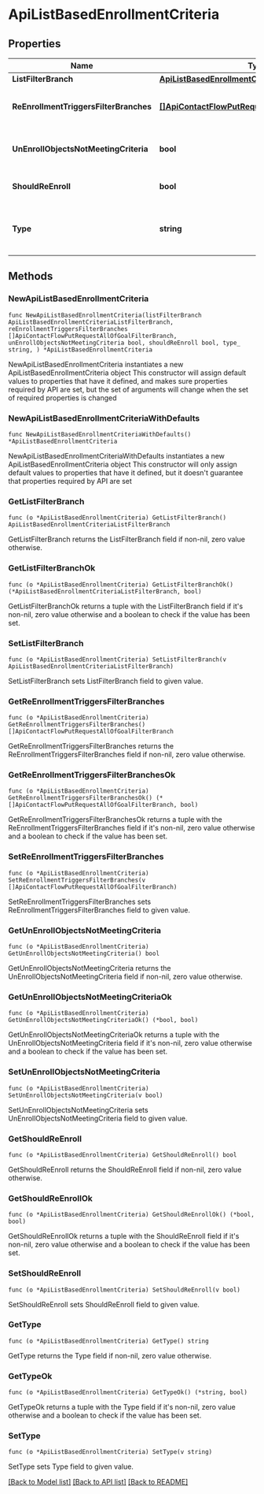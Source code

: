 # ApiListBasedEnrollmentCriteria

## Properties

Name | Type | Description | Notes
------------ | ------------- | ------------- | -------------
**ListFilterBranch** | [**ApiListBasedEnrollmentCriteriaListFilterBranch**](ApiListBasedEnrollmentCriteriaListFilterBranch.md) |  | 
**ReEnrollmentTriggersFilterBranches** | [**[]ApiContactFlowPutRequestAllOfGoalFilterBranch**](ApiContactFlowPutRequestAllOfGoalFilterBranch.md) | A list of filter branches to listen for in order to re-enroll objects into this workflow. | 
**UnEnrollObjectsNotMeetingCriteria** | **bool** | Whether or not to remove objects from this workflow if they stop meeting the enrollment criteria. | 
**ShouldReEnroll** | **bool** | Whether or not the same object can enroll in this workflow twice. | 
**Type** | **string** | The type of enrollment criteria this is, this can be \&quot;LIST_BASED\&quot;, \&quot;EVENT_BASED\&quot;, or \&quot;MANUAL\&quot;. | [default to "LIST_BASED"]

## Methods

### NewApiListBasedEnrollmentCriteria

`func NewApiListBasedEnrollmentCriteria(listFilterBranch ApiListBasedEnrollmentCriteriaListFilterBranch, reEnrollmentTriggersFilterBranches []ApiContactFlowPutRequestAllOfGoalFilterBranch, unEnrollObjectsNotMeetingCriteria bool, shouldReEnroll bool, type_ string, ) *ApiListBasedEnrollmentCriteria`

NewApiListBasedEnrollmentCriteria instantiates a new ApiListBasedEnrollmentCriteria object
This constructor will assign default values to properties that have it defined,
and makes sure properties required by API are set, but the set of arguments
will change when the set of required properties is changed

### NewApiListBasedEnrollmentCriteriaWithDefaults

`func NewApiListBasedEnrollmentCriteriaWithDefaults() *ApiListBasedEnrollmentCriteria`

NewApiListBasedEnrollmentCriteriaWithDefaults instantiates a new ApiListBasedEnrollmentCriteria object
This constructor will only assign default values to properties that have it defined,
but it doesn't guarantee that properties required by API are set

### GetListFilterBranch

`func (o *ApiListBasedEnrollmentCriteria) GetListFilterBranch() ApiListBasedEnrollmentCriteriaListFilterBranch`

GetListFilterBranch returns the ListFilterBranch field if non-nil, zero value otherwise.

### GetListFilterBranchOk

`func (o *ApiListBasedEnrollmentCriteria) GetListFilterBranchOk() (*ApiListBasedEnrollmentCriteriaListFilterBranch, bool)`

GetListFilterBranchOk returns a tuple with the ListFilterBranch field if it's non-nil, zero value otherwise
and a boolean to check if the value has been set.

### SetListFilterBranch

`func (o *ApiListBasedEnrollmentCriteria) SetListFilterBranch(v ApiListBasedEnrollmentCriteriaListFilterBranch)`

SetListFilterBranch sets ListFilterBranch field to given value.


### GetReEnrollmentTriggersFilterBranches

`func (o *ApiListBasedEnrollmentCriteria) GetReEnrollmentTriggersFilterBranches() []ApiContactFlowPutRequestAllOfGoalFilterBranch`

GetReEnrollmentTriggersFilterBranches returns the ReEnrollmentTriggersFilterBranches field if non-nil, zero value otherwise.

### GetReEnrollmentTriggersFilterBranchesOk

`func (o *ApiListBasedEnrollmentCriteria) GetReEnrollmentTriggersFilterBranchesOk() (*[]ApiContactFlowPutRequestAllOfGoalFilterBranch, bool)`

GetReEnrollmentTriggersFilterBranchesOk returns a tuple with the ReEnrollmentTriggersFilterBranches field if it's non-nil, zero value otherwise
and a boolean to check if the value has been set.

### SetReEnrollmentTriggersFilterBranches

`func (o *ApiListBasedEnrollmentCriteria) SetReEnrollmentTriggersFilterBranches(v []ApiContactFlowPutRequestAllOfGoalFilterBranch)`

SetReEnrollmentTriggersFilterBranches sets ReEnrollmentTriggersFilterBranches field to given value.


### GetUnEnrollObjectsNotMeetingCriteria

`func (o *ApiListBasedEnrollmentCriteria) GetUnEnrollObjectsNotMeetingCriteria() bool`

GetUnEnrollObjectsNotMeetingCriteria returns the UnEnrollObjectsNotMeetingCriteria field if non-nil, zero value otherwise.

### GetUnEnrollObjectsNotMeetingCriteriaOk

`func (o *ApiListBasedEnrollmentCriteria) GetUnEnrollObjectsNotMeetingCriteriaOk() (*bool, bool)`

GetUnEnrollObjectsNotMeetingCriteriaOk returns a tuple with the UnEnrollObjectsNotMeetingCriteria field if it's non-nil, zero value otherwise
and a boolean to check if the value has been set.

### SetUnEnrollObjectsNotMeetingCriteria

`func (o *ApiListBasedEnrollmentCriteria) SetUnEnrollObjectsNotMeetingCriteria(v bool)`

SetUnEnrollObjectsNotMeetingCriteria sets UnEnrollObjectsNotMeetingCriteria field to given value.


### GetShouldReEnroll

`func (o *ApiListBasedEnrollmentCriteria) GetShouldReEnroll() bool`

GetShouldReEnroll returns the ShouldReEnroll field if non-nil, zero value otherwise.

### GetShouldReEnrollOk

`func (o *ApiListBasedEnrollmentCriteria) GetShouldReEnrollOk() (*bool, bool)`

GetShouldReEnrollOk returns a tuple with the ShouldReEnroll field if it's non-nil, zero value otherwise
and a boolean to check if the value has been set.

### SetShouldReEnroll

`func (o *ApiListBasedEnrollmentCriteria) SetShouldReEnroll(v bool)`

SetShouldReEnroll sets ShouldReEnroll field to given value.


### GetType

`func (o *ApiListBasedEnrollmentCriteria) GetType() string`

GetType returns the Type field if non-nil, zero value otherwise.

### GetTypeOk

`func (o *ApiListBasedEnrollmentCriteria) GetTypeOk() (*string, bool)`

GetTypeOk returns a tuple with the Type field if it's non-nil, zero value otherwise
and a boolean to check if the value has been set.

### SetType

`func (o *ApiListBasedEnrollmentCriteria) SetType(v string)`

SetType sets Type field to given value.



[[Back to Model list]](../README.md#documentation-for-models) [[Back to API list]](../README.md#documentation-for-api-endpoints) [[Back to README]](../README.md)


